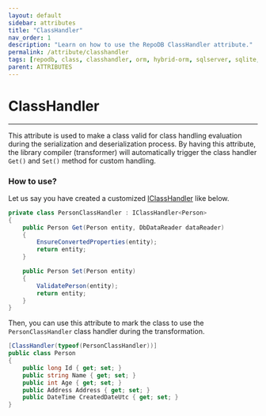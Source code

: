 ```yaml
---
layout: default
sidebar: attributes
title: "ClassHandler"
nav_order: 1
description: "Learn on how to use the RepoDB ClassHandler attribute."
permalink: /attribute/classhandler
tags: [repodb, class, classhandler, orm, hybrid-orm, sqlserver, sqlite, mysql, postgresql]
parent: ATTRIBUTES
---
```


# ClassHandler

---

This attribute is used to make a class valid for class handling evaluation during the serialization and deserialization process. By having this attribute, the library compiler (transformer) will automatically trigger the class handler `Get()` and `Set()`  method for custom handling.

### How to use?

Let us say you have created a customized [IClassHandler](/interface/iclasshandler) like below.

```csharp
private class PersonClassHandler : IClassHandler<Person>
{
	public Person Get(Person entity, DbDataReader dataReader)
	{
        EnsureConvertedProperties(entity);
		return entity;
	}

	public Person Set(Person entity)
	{
        ValidatePerson(entity);
		return entity;
	}
}
```

Then, you can use this attribute to mark the class to use the `PersonClassHandler` class handler during the transformation.

```csharp
[ClassHandler(typeof(PersonClassHandler))]
public class Person
{
	public long Id { get; set; }
	public string Name { get; set; }
	public int Age { get; set; }
	public Address Address { get; set; }
	public DateTime CreatedDateUtc { get; set; }
}
```